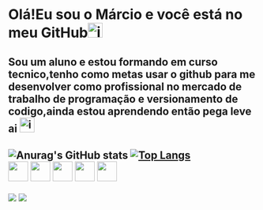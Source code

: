 <h1>Olá!Eu sou o Márcio e você está no meu GitHub<img  height="30" alt="image" src="https://github.com/user-attachments/assets/1b8dd4ce-cf65-4718-b22d-635554882aea" />
</h1>

<h2>Sou um aluno e estou formando em curso tecnico,tenho como metas usar o github para me desenvolver como profissional no mercado de trabalho de programação e versionamento de codigo,ainda estou aprendendo então pega leve ai <img width="30" height="30" alt="image" src="https://github.com/user-attachments/assets/da03955b-2810-4d98-bad8-015e1dbafa04" /> <h2>


![Anurag's GitHub stats](https://github-readme-stats.vercel.app/api?username=marcinn-leer&show_icons=true&theme=dark)
[![Top Langs](https://github-readme-stats.vercel.app/api/top-langs/?username=marcinn-leer&layout=donut&theme=dark)](https://github.com/anuraghazra/github-readme-stats)
<br>
 <img align=center height=40 src="https://cdn.jsdelivr.net/gh/devicons/devicon@latest/icons/html5/html5-original.svg"/>
 <img align=center height=40 src="https://cdn.jsdelivr.net/gh/devicons/devicon@latest/icons/css3/css3-original.svg" />
 <img align=center height=40 src="https://cdn.jsdelivr.net/gh/devicons/devicon@latest/icons/javascript/javascript-original.svg" />
 <img align=center height=40 src="https://cdn.jsdelivr.net/gh/devicons/devicon@latest/icons/php/php-original.svg" />
 <img align=center height=40 src="https://cdn.jsdelivr.net/gh/devicons/devicon@latest/icons/canva/canva-original.svg"/>

<div>
<a href="https://www.youtube.com/@Marzinnn" target="_blank"><img loading="lazy" src="https://img.shields.io/badge/YouTube-FF0000?style=for-the-badge&logo=youtube&logoColor=white" target="_blank"></a>
<a href="https://instagram.com/marcinn.___" target="_blank"><img loading="lazy" src="https://img.shields.io/badge/-Instagram-%23E4405F?style=for-the-badge&logo=instagram&logoColor=white" target="_blank"></a>
</div>
